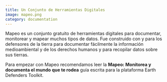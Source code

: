 ```yaml
---
title: Un Conjunto de Herramientas Digitales
image: mapeo.png
category: documentation
---
```


Mapeo es un conjunto gratuito de herramientas digitales para documentar, monitorear y mapear muchos tipos de datos. Fue construido con y para los defensores de la tierra para documentar fácilmente la información medioambiental y de los derechos humanos y para recopilar datos sobre sus tierras.

Para empezar con Mapeo recomendamos leer la **Mapeo: Monitorea y documenta el mundo que te rodea** guía escrita para la plataforma Earth Defenders Toolkit.

<app-button :color="true" localurl=":8086/all/https://www.earthdefenderstoolkit.com/toolkit/mapeo-monitor-and-document-the-world-around-you/" text="Read the guide"></app-button>
